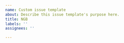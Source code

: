 ```yaml
---
name: Custom issue template
about: Describe this issue template's purpose here.
title: NGB
labels: ''
assignees: ''

---
```



